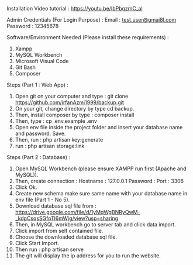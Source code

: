 

Installation
Video tutorial : https://youtu.be/IbPbqzmC_aI

Admin Credentials (For Login Purpose) : 
Email : test.user@gmai8l.com
Password : 12345678

Software/Environment Needed (Please install these requirements) :
1. Xampp
2. MySQL Workbench
3. Microsoft Visual Code
4. Git Bash
5. Composer

Steps (Part 1 : Web App) :
1. Open git on your computer and type : git clone https://github.com/irfanAzmi1999/backup.git
2. On your git, change directory by type cd backup.
3. Then, install composer by type : composer install
4. Then, type : cp .env.example .env
5. Open env file inside the project folder and insert your database name and password. Save.
6. Then, run : php artisan key:generate
7. run : php artisan storage:link


Steps (Part 2 : Database) :
1. Open MySQL Workbench (please ensure XAMPP run first (Apache and MySQL)).
2. Then, create connection :
    Hostname : 127.0.0.1
    Password :
    Port : 3306
3. Click Ok.
4. Create new schema make sure same name with your database name in env file (Part 1 - No 5). 
5. Download database sql file from : https://drive.google.com/file/d/1yMqWgBNRyQwM-_kdpCsqsSGfpTl6mWjg/view?usp=sharing
6. Then, in MySQL workbench go to server tab and click data import.
7. Click import from self contained file.
8. Choose the downloaded database sql file.
9. Click Start Import.
10. Then run : php artisan serve
11. The git will display the ip address for you to run the website.


